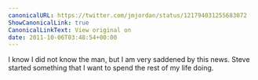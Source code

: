 ```yaml
---
canonicalURL: https://twitter.com/jmjordan/status/121794031255683072
ShowCanonicalLink: true
CanonicalLinkText: View original on
date: 2011-10-06T03:48:54+00:00
---
```

I know I did not know the man, but I am very saddened by this news. Steve started something that I want to spend the rest of my life doing.